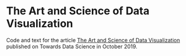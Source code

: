 # The Art and Science of Data Visualization

Code and text for the article [The Art and Science of Data Visualization](https://towardsdatascience.com/the-art-and-science-of-data-visualization-6f9d706d673e) published on Towards Data Science in October 2019.
